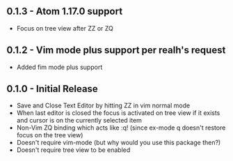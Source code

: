 ## 0.1.3 - Atom 1.17.0 support
* Focus on tree view after ZZ or ZQ

## 0.1.2 - Vim mode plus support per realh's request
* Added fim mode plus support

## 0.1.0 - Initial Release
* Save and Close Text Editor by hitting ZZ in vim normal mode
* When last editor is closed the focus is activated on tree view if it exists
and cursor is on the currently selected item
* Non-Vim ZQ binding which acts like :q! (since ex-mode q doesn't restore focus
on the tree view)
* Doesn't require vim-mode (but why would you use this package then?)
* Doesn't require tree view to be enabled
